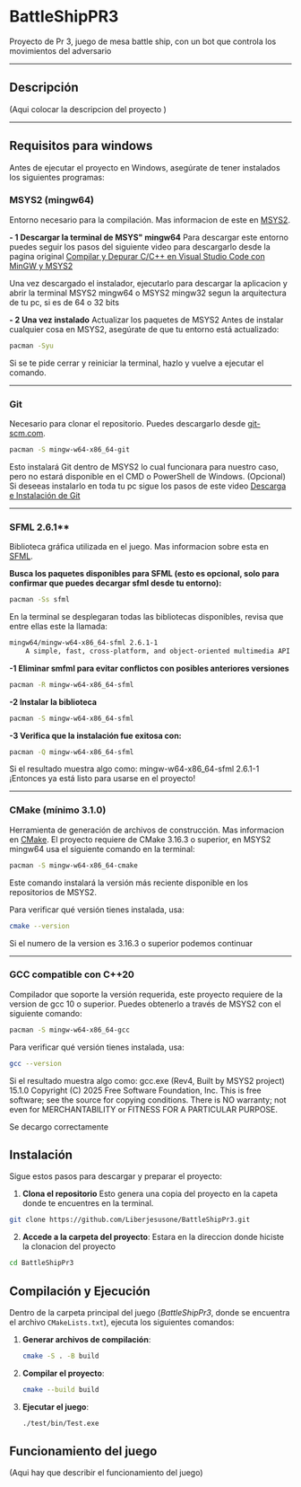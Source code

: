 # BattleShipPR3
Proyecto de Pr 3, juego de mesa battle ship, con un bot que controla los movimientos del adversario

---

## Descripción  
(Aqui colocar la descripcion del proyecto )

---

## Requisitos para windows  
Antes de ejecutar el proyecto en Windows, asegúrate de tener instalados los siguientes programas:

### **MSYS2 (mingw64)** 
Entorno necesario para la compilación. Mas informacion de este en [MSYS2](https://www.msys2.org/).

**- 1 Descargar la terminal de MSYS" mingw64**
Para descargar este entorno puedes seguir los pasos del siguiente video para descargarlo desde la pagina original 
[Compilar y Depurar C/C++ en Visual Studio Code con MinGW y MSYS2](https://www.youtube.com/watch?v=bvNDbo347b8)

Una vez descargado el instalador, ejecutarlo para descargar la aplicacion y abrir la terminal MSYS2 mingw64 o MSYS2 mingw32 
segun la arquitectura de tu pc, si es de 64 o 32 bits

**- 2 Una vez instalado**
Actualizar los paquetes de MSYS2
Antes de instalar cualquier cosa en MSYS2, asegúrate de que tu entorno está actualizado:

```bash
pacman -Syu
```
Si se te pide cerrar y reiniciar la terminal, hazlo y vuelve a ejecutar el comando.

---

### **Git**
Necesario para clonar el repositorio. Puedes descargarlo desde [git-scm.com](https://git-scm.com/).
```bash
pacman -S mingw-w64-x86_64-git
```
Esto instalará Git dentro de MSYS2 lo cual funcionara para nuestro caso, pero no estará disponible en el CMD o PowerShell de Windows.
(Opcional) Si deseeas instalarlo en toda tu pc sigue los pasos de este video [Descarga e Instalación de Git](https://www.youtube.com/watch?v=jdXKwLNUfmg)

---

### SFML 2.6.1**
Biblioteca gráfica utilizada en el juego. Mas informacion sobre esta en [SFML](https://www.sfml-dev.org/).

**Busca los paquetes disponibles para SFML (esto es opcional, solo para confirmar que puedes decargar sfml desde tu entorno):**
```bash
pacman -Ss sfml
```

En la terminal se desplegaran todas las bibliotecas disponibles, revisa que entre ellas este la llamada:
```bash
mingw64/mingw-w64-x86_64-sfml 2.6.1-1 
    A simple, fast, cross-platform, and object-oriented multimedia API (mingw-w64)
```

**-1 Eliminar smfml para evitar conflictos con posibles anteriores versiones**
```bash
pacman -R mingw-w64-x86_64-sfml
```

**-2 Instalar la biblioteca**
```bash
pacman -S mingw-w64-x86_64-sfml
```

**-3 Verifica que la instalación fue exitosa con:**
```bash
pacman -Q mingw-w64-x86_64-sfml
```
Si el resultado muestra algo como:
mingw-w64-x86_64-sfml 2.6.1-1
¡Entonces ya está listo para usarse en el proyecto!

---

### **CMake (mínimo 3.1.0)**
Herramienta de generación de archivos de construcción. Mas informacion en [CMake](https://cmake.org/download/).
El proyecto requiere de CMake 3.16.3 o superior, en MSYS2 mingw64 usa el siguiente comando en la terminal:

```bash
pacman -S mingw-w64-x86_64-cmake
```
Este comando instalará la versión más reciente disponible en los repositorios de MSYS2. 

Para verificar qué versión tienes instalada, usa:
```bash
cmake --version
```
Si el numero de la version es 3.16.3 o superior podemos continuar 

---

### **GCC compatible con C++20**
Compilador que soporte la versión requerida, este proyecto requiere de la version de gcc 10 o superior. 
Puedes obtenerlo a través de MSYS2 con el siguiente comando:

```bash
pacman -S mingw-w64-x86_64-gcc
```

Para verificar qué versión tienes instalada, usa:
```bash
gcc --version
```
Si el resultado muestra algo como:
gcc.exe (Rev4, Built by MSYS2 project) 15.1.0
Copyright (C) 2025 Free Software Foundation, Inc.
This is free software; see the source for copying conditions.  There is NO
warranty; not even for MERCHANTABILITY or FITNESS FOR A PARTICULAR PURPOSE.

Se decargo correctamente 

## Instalación  
Sigue estos pasos para descargar y preparar el proyecto:

1. **Clona el repositorio**
Esto genera una copia del proyecto en la capeta donde te encuentres en la terminal.
```bash
git clone https://github.com/Liberjesusone/BattleShipPr3.git
```

2. **Accede a la carpeta del proyecto**:
Estara en la direccion donde hiciste la clonacion del proyecto  
```bash
cd BattleShipPr3
```

## Compilación y Ejecución  
Dentro de la carpeta principal del juego (*BattleShipPr3*, donde se encuentra el archivo `CMakeLists.txt`), ejecuta los siguientes comandos:

1. **Generar archivos de compilación**:  
   ```bash
   cmake -S . -B build
   ```
2. **Compilar el proyecto**:  
   ```bash
   cmake --build build
   ```
3. **Ejecutar el juego**:  
   ```bash
   ./test/bin/Test.exe
   ```

## Funcionamiento del juego  
(Aqui hay que describir el funcionamiento del juego)